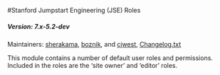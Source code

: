 #Stanford Jumpstart Engineering (JSE) Roles
##### Version: 7.x-5.2-dev

Maintainers: [sherakama](https://github.com/sherakama), [boznik](https://github.com/boznik), and [cjwest](https://github.com/cjwest),
[Changelog.txt](CHANGELOG.txt)

This module contains a number of default user roles and permissions. Included in the roles are the ‘site owner’ and ‘editor’ roles.
